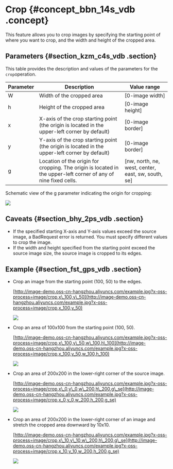 # Crop {#concept_bbn_14s_vdb .concept}

This feature allows you to crop images by specifying the starting point of where you want to crop, and the width and height of the cropped area.

## Parameters {#section_kzm_c4s_vdb .section}

This table provides the description and values of the parameters for the `crop`operation.

|Parameter|Description|Value range|
|---------|-----------|-----------|
|W|Width of the cropped area|\[0-image width\]|
|h|Height of the cropped area|\[0-image height\]|
|x|X-axis of the crop starting point \(the origin is located in the upper-left corner by default\)|\[0-image border\]|
|y|Y-axis of the crop starting point \(the origin is located in the upper-left corner by default\)|\[0-image border\]|
|g|Location of the origin for cropping. The origin is located in the upper-left corner of any of nine fixed cells.|\[nw, north, ne, west, center, east, sw, south, se\]|

Schematic view of the g parameter indicating the origin for cropping:

![](http://static-aliyun-doc.oss-cn-hangzhou.aliyuncs.com/assets/img/4772/2485_en-US.png)

## Caveats {#section_bhy_2ps_vdb .section}

-   If the specified starting X-axis and Y-axis values exceed the source image, a BadRequest error is returned. You must specify different values to crop the image.
-   If the width and height specified from the starting point exceed the source image size, the source image is cropped to its edges.

## Example {#section_fst_gps_vdb .section}

-   Crop an image from the starting point \(100, 50\) to the edges.

    [http://image-demo.oss-cn-hangzhou.aliyuncs.com/example.jpg?x-oss-process=image/crop,x\_100,y\_50](http://image-demo.oss-cn-hangzhou.aliyuncs.com/example.jpg?x-oss-process=image/crop,x_100,y_50)

    ![](http://static-aliyun-doc.oss-cn-hangzhou.aliyuncs.com/assets/img/4772/2486_en-US.jpg)

-   Crop an area of 100x100 from the starting point \(100, 50\).

    [http://image-demo.oss-cn-hangzhou.aliyuncs.com/example.jpg?x-oss-process=image/crop,x\_100,y\_50,w\_100,h\_100](http://image-demo.oss-cn-hangzhou.aliyuncs.com/example.jpg?x-oss-process=image/crop,x_100,y_50,w_100,h_100)

    ![](http://static-aliyun-doc.oss-cn-hangzhou.aliyuncs.com/assets/img/4772/2487_en-US.jpg)

-   Crop an area of 200x200 in the lower-right corner of the source image.

    [http://image-demo.oss-cn-hangzhou.aliyuncs.com/example.jpg?x-oss-process=image/crop,x\_0,y\_0,w\_200,h\_200,g\_se](http://image-demo.oss-cn-hangzhou.aliyuncs.com/example.jpg?x-oss-process=image/crop,x_0,y_0,w_200,h_200,g_se)

    ![](http://static-aliyun-doc.oss-cn-hangzhou.aliyuncs.com/assets/img/4772/2488_en-US.jpg)

-   Crop an area of 200x200 in the lower-right corner of an image and stretch the cropped area downward by 10x10.

    [http://image-demo.oss-cn-hangzhou.aliyuncs.com/example.jpg?x-oss-process=image/crop,x\_10,y\_10,w\_200,h\_200,g\_se](http://image-demo.oss-cn-hangzhou.aliyuncs.com/example.jpg?x-oss-process=image/crop,x_10,y_10,w_200,h_200,g_se)

    ![](http://static-aliyun-doc.oss-cn-hangzhou.aliyuncs.com/assets/img/4772/2491_en-US.jpg)


